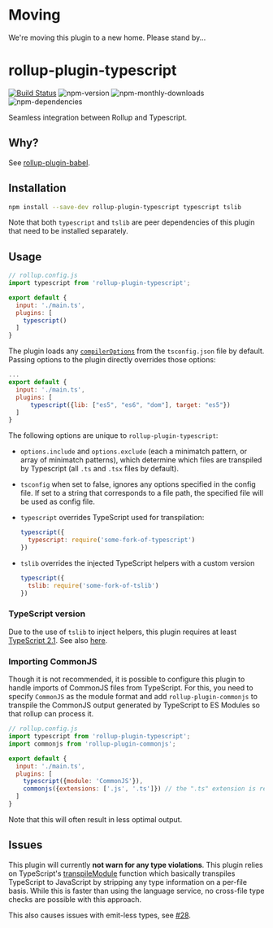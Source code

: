 # Moving

We're moving this plugin to a new home. Please stand by...

# rollup-plugin-typescript
[![Build Status](https://travis-ci.org/rollup/rollup-plugin-typescript.svg?branch=master)](https://travis-ci.org/rollup/rollup-plugin-typescript)
![npm-version](https://img.shields.io/npm/v/rollup-plugin-typescript.svg?maxAge=2592000)
![npm-monthly-downloads](https://img.shields.io/npm/dm/rollup-plugin-typescript.svg?maxAge=2592000)
![npm-dependencies](https://img.shields.io/david/rollup/rollup-plugin-typescript.svg?maxAge=2592000)

Seamless integration between Rollup and Typescript.

## Why?
See [rollup-plugin-babel](https://github.com/rollup/rollup-plugin-babel).

## Installation

```bash
npm install --save-dev rollup-plugin-typescript typescript tslib
```

Note that both `typescript` and `tslib` are peer dependencies of this plugin that need to be installed separately.

## Usage

```js
// rollup.config.js
import typescript from 'rollup-plugin-typescript';

export default {
  input: './main.ts',
  plugins: [
    typescript()
  ]
}
```

The plugin loads any [`compilerOptions`](http://www.typescriptlang.org/docs/handbook/compiler-options.html) from the `tsconfig.json` file by default. Passing options to the plugin directly overrides those options:

```js
...
export default {
  input: './main.ts',
  plugins: [
      typescript({lib: ["es5", "es6", "dom"], target: "es5"})
  ]
}
```

The following options are unique to `rollup-plugin-typescript`:

* `options.include` and `options.exclude` (each a minimatch pattern, or array of minimatch patterns), which determine which files are transpiled by Typescript (all `.ts` and `.tsx` files by default).

* `tsconfig` when set to false, ignores any options specified in the config file. If set to a string that corresponds to a file path, the specified file will be used as config file.

* `typescript` overrides TypeScript used for transpilation:
  ```js
  typescript({
    typescript: require('some-fork-of-typescript')
  })
  ```

* `tslib` overrides the injected TypeScript helpers with a custom version
  ```js
  typescript({
    tslib: require('some-fork-of-tslib')
  })
  ```

### TypeScript version
Due to the use of `tslib` to inject helpers, this plugin requires at least [TypeScript 2.1](https://github.com/Microsoft/TypeScript/wiki/Roadmap#21-december-2016). See also [here](https://blog.mariusschulz.com/2016/12/16/typescript-2-1-external-helpers-library#the-importhelpers-flag-and-tslib).

### Importing CommonJS
Though it is not recommended, it is possible to configure this plugin to handle imports of CommonJS files from TypeScript. For this, you need to specify `CommonJS` as the module format and add `rollup-plugin-commonjs` to transpile the CommonJS output generated by TypeScript to ES Modules so that rollup can process it.

```js
// rollup.config.js
import typescript from 'rollup-plugin-typescript';
import commonjs from 'rollup-plugin-commonjs';

export default {
  input: './main.ts',
  plugins: [
    typescript({module: 'CommonJS'}),
    commonjs({extensions: ['.js', '.ts']}) // the ".ts" extension is required
  ]
}
```

Note that this will often result in less optimal output.

## Issues
This plugin will currently **not warn for any type violations**. This plugin relies on TypeScript's [transpileModule](https://github.com/Microsoft/TypeScript/wiki/Using-the-Compiler-API#a-simple-transform-function) function which basically transpiles TypeScript to JavaScript by stripping any type information on a per-file basis. While this is faster than using the language service, no cross-file type checks are possible with this approach.

This also causes issues with emit-less types, see [#28](https://github.com/rollup/rollup-plugin-typescript/issues/28).
